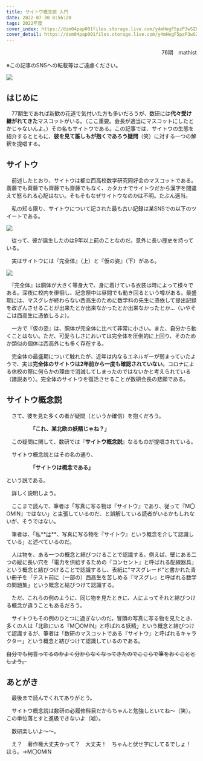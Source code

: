 ```yaml
---
title: サイトウ概念説 入門
date: 2022-07-30 8:56:20
tags: 2022年度
cover_index: https://dsm04pap001files.storage.live.com/y4mHegF5pzP3wSZEozZkVizOmYk2Mwd0fY6Q4pNOIrjR9U_0WMwOEx_AMmqcdFPZHA2b-u-IYpisnHUe5S0yKv5phIS-WWyWTl4AHCgPVZSx0QU5vU0Z36YBA0Yi0lYdMNQ9_ShncGNv420-wohPBInrzeRYldiKRerklpS0ls55MvyrRTjh0YlX28DYig5clZE?width=845&height=351&cropmode=none
cover_detail: https://dsm04pap001files.storage.live.com/y4mHegF5pzP3wSZEozZkVizOmYk2Mwd0fY6Q4pNOIrjR9U_0WMwOEx_AMmqcdFPZHA2b-u-IYpisnHUe5S0yKv5phIS-WWyWTl4AHCgPVZSx0QU5vU0Z36YBA0Yi0lYdMNQ9_ShncGNv420-wohPBInrzeRYldiKRerklpS0ls55MvyrRTjh0YlX28DYig5clZE?width=845&height=351&cropmode=none
---
```



<div style="text-align: right">76期　mathist</div>

※この記事のSNSへの転載等はご遠慮ください。

![](https://dsm04pap001files.storage.live.com/y4mK8smeE9Lzz8RS2ldk4INL8C4FtSeI_u0_9InhCkHgo2BVPs2LNmLmfitgW6DyCcgz9KCjuFhF3WGRiJTMNaW7P9yH24jbBlmc1AjNzY-hdjs-endpGc3ikMXqaRINXqVEMACRR068PyCBVsicSWu8_3TGCd6xiyXZSuOaWU3ur1snp8tmb4RB-dPaoE9hCS5?width=400&height=267&cropmode=none)

## はじめに

　77期生であれば新歓の花道で気付いた方も多いだろうが、数研には**代々受け継がれてきた**マスコットがいる。（ここ重要。会長が適当にマスコットにしたとかじゃないんよ。）その名もサイトウである。この記事では、サイトウの生態を紹介するとともに、**彼を見て誰しもが抱くであろう疑問**（笑）に対する一つの解釈を提唱する。



## サイトウ

　前述したとおり、サイトウは都立西高校数学研究同好会のマスコットである。斎藤でも斉藤でも齊藤でも齋藤でもなく、カタカナでサイトウだから漢字を間違えて怒られる心配はない。そもそもなぜサイトウなのかは不明。たぶん適当。

　私の知る限り、サイトウについて記された最も古い記録は某SNSでの以下のツイートである。

![](https://dsm04pap001files.storage.live.com/y4mZjvhC1j-UdyYQwOSi6gttw1nrfJMn8iey8YhopOtPztDkHiTGdRkLwFeWPqpO9p80DTOc3hwdz3VqCN77ot75ktbWLBCGa-32q1UbUnIccfMmN5-ZN3_ZRKaME8sfTGX_5TtWrVH2TKo3dD2jGyKq82pekV78Iti8d_tfY3WlW--5LBYkQY1E0eU0belxuq8?width=757&height=172&cropmode=none)

　従って、彼が誕生したのは9年以上前のことなのだ。意外に長い歴史を持っている。

　実はサイトウには『完全体』（上）と『仮の姿』（下）がある。

![](https://dsm04pap001files.storage.live.com/y4mH8yMvSnLGMRd_tCyOnzETddZmXO5rFrm-o2KCLj1H3L-lrBx4c1zGtQM2rYqanXrfshUU6WChje2VkBSgn9N1BUDE7TYRHQ4eVW6siqmGonPWGSn5xju2EEA_nmGLnrUJMwxRbGhupzjVyfygClDWY3ZUBugb2Lr2JMdsAvacmMAWV7-i2wtkRezPq8V8hQw?width=255&height=276&cropmode=none)<img src="https://dsm04pap001files.storage.live.com/y4mXvRMpBBXiD_qttFMF1qCZauFEQaLVuI3Xgfpve_fOciabQvWIKxn7AVM_0W7nE_-hxaIS2Dgqy2n0vn54NIVvvOtty1CZCeKtWuAztFPADVlBElp1o9SJK2lFNfRNQ0IKRJXTGkSqroRR2pH8KyLqYPIZYozeJXYUi9fsE9l7tyevMmid8ymwlM8V0NIXbgv?width=2026&height=2711&cropmode=none" style="zoom: 10%;" />

　『完全体』は胴体が大きく等身大で、身に着けている衣装は時によって様々である。深夜に校内を徘徊し、記念祭中は昼間でも動き回るという噂がある。最盛期には、マスグレが終わらない西高生のために数学科の先生に憑依して提出記録を改ざんさせることが出来たとか出来なかったとか出来なかったとか...（いやそこは西高生に憑依しろよ）。

　一方で『仮の姿』は、胴体が完全体に比べて非常に小さい。また、自分から動くことはない。ただ、可愛らしさにおいては完全体を圧倒的に上回り、そのためか類似の個体は西高外にも多く存在する。

　完全体の最盛期について触れたが、近年は内なるエネルギーが弱まっていたようで、実は**完全体のサイトウは2年前から一度も確認されていない**。コロナによる休校の際に何らかの理由で消滅してしまったのではないかと考えられている（諸説あり）。完全体のサイトウを復活させることが数研会長の悲願である。



## サイトウ概念説

　さて、彼を見た多くの者が疑問（というか確信）を抱くだろう。

　　　　　**「これ、某北欧の妖精じゃね？」**

　この疑問に関して、数研では『**サイトウ概念説**』なるものが提唱されている。

　サイトウ概念説とはその名の通り、

　　　　　**「サイトウは概念である」**

という説である。

　詳しく説明しよう。

　ここまで読んで、筆者は「写真に写る物は『サイトウ』であり、従って『M〇OMIN』ではない」と主張しているのだ、と誤解している読者がいるかもしれないが、そうではない。

　筆者は、「私**<u>は</u>**、写真に写る物を『サイトウ』という概念を介して認識している」と述べているのだ。

　人は物を、ある一つの概念と結びつけることで認識する。例えば、壁にある二つの縦に長い穴を「電力を供給するための『コンセント』と呼ばれる配線器具」という概念と結びつけることで認識するし、表紙に”マスグレード”と書かれた青い冊子を「テスト前に（一部の）西高生を苦しめる『マスグレ』と呼ばれる数学の問題集」という概念と結びつけて認識する。

　ただ、これらの例のように、同じ物を見たときに、人によってそれと結びつける概念が違うこともあるだろう。

　サイトウもその例のひとつに過ぎないのだ。冒頭の写真に写る物を見たとき、多くの人は「北欧にいる『M〇OMIN』と呼ばれる妖精」という概念と結びつけて認識するが、筆者は「数研のマスコットである『サイトウ』と呼ばれるキャラクター」という概念と結びつけて認識しているのである。

~~自分でも何言ってるのかよく分からなくなってきたのでここらで筆をおくこととしよう。~~



## あとがき

　最後まで読んでくれてありがとう。

　サイトウ概念説は数研の必履修科目だからちゃんと勉強しといてね～（笑）。この単位落とすと進級できないよ（嘘）。

　数研楽しいよ～～。



　え？　著作権大丈夫かって？　大丈夫！　ちゃんと伏せ字にしてるでしょ！　ほら。→M〇OMIN

